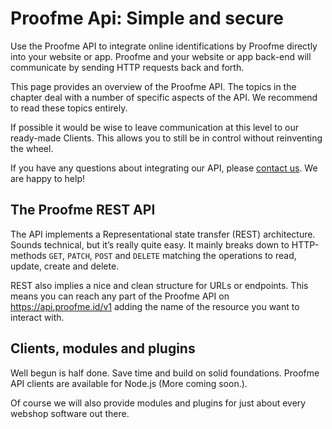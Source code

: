 # Proofme Api: Simple and secure

Use the Proofme API to integrate online identifications by Proofme directly into your website or app. Proofme and your website or app back-end will communicate by sending HTTP requests back and forth.

This page provides an overview of the Proofme API. The topics in the chapter deal with a number of specific aspects of the API. We recommend to read these topics entirely.

If possible it would be wise to leave communication at this level to our ready-made Clients. This allows you to still be in control without reinventing the wheel.

If you have any questions about integrating our API, please [contact us](https://proofme.id/#contact). We are happy to help!

## The Proofme REST API

The API implements a Representational state transfer (REST) architecture. Sounds technical, but it’s really quite easy. It mainly breaks down to HTTP-methods `GET`, `PATCH`, `POST` and `DELETE` matching the operations to read, update, create and delete.

REST also implies a nice and clean structure for URLs or endpoints. This means you can reach any part of the Proofme API on https://api.proofme.id/v1 adding the name of the resource you want to interact with.

## Clients, modules and plugins

Well begun is half done. Save time and build on solid foundations. Proofme API clients are available for Node.js (More coming soon.).

Of course we will also provide modules and plugins for just about every webshop software out there.

